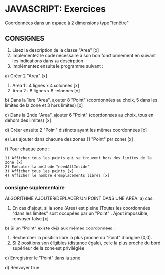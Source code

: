 # JAVASCRIPT: Exercices

Coordonnées dans un espace à 2 dimensions type "fenêtre"

## CONSIGNES

1. Lisez la description de la classe "Area" [x]
2. Implémentez le code nécessaire à son bon fonctionnement en suivant les indications dans sa descirption
3. Implémentez ensuite le programme suivant :

a) Créer 2 "Area" [x]

1) Area 1 : 4 lignes x 4 colonnes [x]
2) Area 2 : 8 lignes x 6 colonnes [x]

b) Dans la 1ère "Area", ajouter 8 "Point" (coordonnées au choix, 5 dans les limites de la zone et 3 hors limites) [x]

c) Dans la 2nde "Area", ajouter 6 "Point" (coordonnées au choix, tous en dehors des limites) [x]

d) Créer ensuite 2 "Point" distincts ayant les mêmes coordonnées [x]

e) Les ajouter dans chacune des zones (1 "Point" par zone) [x]

f) Pour chaque zone :

    1) Afficher tous les points qui se trouvent hors des limites de la zone [x]
    2) Exécuter la méthode "needAllInside"
    3) Afficher tous les points [x]
    4) Afficher le nombre d'emplacements libres [x]

### consigne suplementaire

ALGORITHME AJOUTER/DEPLACER UN POINT DANS UNE AREA:
a) cas:

1) En cas d'ajout, si la zone (Area) est pleine (Toutes les coordonnées "dans les limites" sont occupées par un "Point"). Ajout impossible, renvoyer false.[x]

b) Si un "Point" existe déjà aux mêmes coordonnées :

1) Rechercher la position libre la plus proche du "Point" d'origine (0,0).
2) Si 2 positions son éligibles (distance égale), celle la plus proche du bord supérieur de la zone est privilégiée

c) Enregistrer le "Point" dans la zone

d) Renvoyer true
